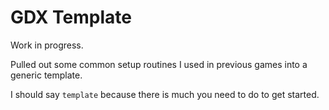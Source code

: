 # GDX Template

Work in progress.

Pulled out some common setup routines I used in previous games into a generic template.

I should say `template` because there is much you need to do to get started.
